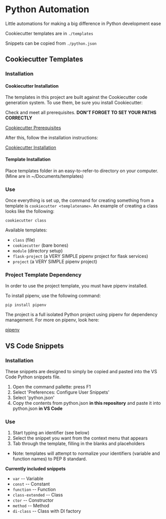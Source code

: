 # Python Automation #

Little automations for making a big difference in Python development ease

Cookiecutter templates are in `./templates`

Snippets can be copied from `./python.json`

## Cookiecutter Templates ##

### Installation ###

#### Cookiecutter Installation ####

The templates in this project are built against the Cookiecutter code generation system. To use them, be sure you install Cookiecutter:

Check and meet all prerequisites. **DON'T FORGET TO SET YOUR PATHS CORRECTLY**

[Cookiecutter Prerequisites](https://cookiecutter.readthedocs.io/en/1.7.2/installation.html#prerequisites)

After this, follow the installation instructions:

[Cookiecutter Installation](https://cookiecutter.readthedocs.io/en/1.7.2/installation.html#install-cookiecutter)

#### Template Installation ####

Place templates folder in an easy-to-refer-to directory on your computer. (Mine are in ~/Documents/templates)

### Use ###

Once everything is set up, the command for creating something from a template is `cookiecutter <templatename>`. An example of creating a class looks like the following:

`cookiecutter class`

Available templates:

- `class` (file)
- `cookiecutter` (bare bones)
- `module` (directory setup)
- `flask-project` (a VERY SIMPLE pipenv project for flask services)
- `project` (a VERY SIMPLE pipenv project)

### Project Template Dependency ###

In order to use the project template, you must have pipenv installed.

To install pipenv, use the following command:

`pip install pipenv`

The project is a full isolated Python project using pipenv for dependency management.  For more on pipenv, look here:

[pipenv](https://pipenv-fork.readthedocs.io/en/latest/)

## VS Code Snippets ##

### Installation ###

These snippets are designed to simply be copied and pasted into the VS Code Python snippets file.

1. Open the command pallette: press F1
2. Select 'Preferences: Configure User Snippets'
3. Select 'python.json'
4. Copy the contents from python.json **in this repository** and paste it into python.json **in VS Code**

### Use ###

1. Start typing an identifier (see below)
2. Select the snippet you want from the context menu that appears
3. Tab through the template, filling in the blanks and placeholders

* Note: templates will attempt to normalize your identifiers (variable and function names) to PEP 8 standard.

**Currently included snippets**

- `var` -- Variable
- `const` -- Constant
- `function` -- Function
- `class-extended` -- Class
- `ctor` -- Constructor
- `method` -- Method
- `di-class` -- Class with DI factory